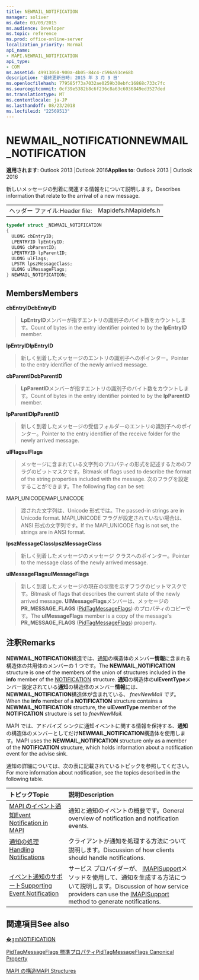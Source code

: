 ```yaml
---
title: NEWMAIL_NOTIFICATION
manager: soliver
ms.date: 03/09/2015
ms.audience: Developer
ms.topic: reference
ms.prod: office-online-server
localization_priority: Normal
api_name:
- MAPI.NEWMAIL_NOTIFICATION
api_type:
- COM
ms.assetid: 49913050-900a-4b05-84c4-c596a93ce68b
description: '最終更新日時: 2015 年 3 月 9 日'
ms.openlocfilehash: 779585f73a7032ae0259b30ebfc16868c733c7fc
ms.sourcegitcommit: 0cf39e5382b8c6f236c8a63c6036849ed3527ded
ms.translationtype: MT
ms.contentlocale: ja-JP
ms.lasthandoff: 08/23/2018
ms.locfileid: "22569513"
---
```

# <a name="newmailnotification"></a><span data-ttu-id="c49ab-103">NEWMAIL_NOTIFICATION</span><span class="sxs-lookup"><span data-stu-id="c49ab-103">NEWMAIL_NOTIFICATION</span></span>

  
  
<span data-ttu-id="c49ab-104">**適用されます**: Outlook 2013 |Outlook 2016</span><span class="sxs-lookup"><span data-stu-id="c49ab-104">**Applies to**: Outlook 2013 | Outlook 2016</span></span> 
  
<span data-ttu-id="c49ab-105">新しいメッセージの到着に関連する情報をについて説明します。</span><span class="sxs-lookup"><span data-stu-id="c49ab-105">Describes information that relate to the arrival of a new message.</span></span> 
  
|||
|:-----|:-----|
|<span data-ttu-id="c49ab-106">ヘッダー ファイル:</span><span class="sxs-lookup"><span data-stu-id="c49ab-106">Header file:</span></span>  <br/> |<span data-ttu-id="c49ab-107">Mapidefs.h</span><span class="sxs-lookup"><span data-stu-id="c49ab-107">Mapidefs.h</span></span>  <br/> |
   
```cpp
typedef struct _NEWMAIL_NOTIFICATION
{
  ULONG cbEntryID;
  LPENTRYID lpEntryID;
  ULONG cbParentID;
  LPENTRYID lpParentID;
  ULONG ulFlags;
  LPSTR lpszMessageClass;
  ULONG ulMessageFlags;
} NEWMAIL_NOTIFICATION;

```

## <a name="members"></a><span data-ttu-id="c49ab-108">Members</span><span class="sxs-lookup"><span data-stu-id="c49ab-108">Members</span></span>

 <span data-ttu-id="c49ab-109">**cbEntryID**</span><span class="sxs-lookup"><span data-stu-id="c49ab-109">**cbEntryID**</span></span>
  
> <span data-ttu-id="c49ab-110">**LpEntryID**メンバーが指すエントリの識別子のバイト数をカウントします。</span><span class="sxs-lookup"><span data-stu-id="c49ab-110">Count of bytes in the entry identifier pointed to by the **lpEntryID** member.</span></span> 
    
 <span data-ttu-id="c49ab-111">**lpEntryID**</span><span class="sxs-lookup"><span data-stu-id="c49ab-111">**lpEntryID**</span></span>
  
> <span data-ttu-id="c49ab-112">新しく到着したメッセージのエントリの識別子へのポインター。</span><span class="sxs-lookup"><span data-stu-id="c49ab-112">Pointer to the entry identifier of the newly arrived message.</span></span>
    
 <span data-ttu-id="c49ab-113">**cbParentID**</span><span class="sxs-lookup"><span data-stu-id="c49ab-113">**cbParentID**</span></span>
  
> <span data-ttu-id="c49ab-114">**LpParentID**メンバーが指すエントリの識別子のバイト数をカウントします。</span><span class="sxs-lookup"><span data-stu-id="c49ab-114">Count of bytes in the entry identifier pointed to by the **lpParentID** member.</span></span> 
    
 <span data-ttu-id="c49ab-115">**lpParentID**</span><span class="sxs-lookup"><span data-stu-id="c49ab-115">**lpParentID**</span></span>
  
> <span data-ttu-id="c49ab-116">新しく到着したメッセージの受信フォルダーのエントリの識別子へのポインター。</span><span class="sxs-lookup"><span data-stu-id="c49ab-116">Pointer to the entry identifier of the receive folder for the newly arrived message.</span></span>
    
 <span data-ttu-id="c49ab-117">**ulFlags**</span><span class="sxs-lookup"><span data-stu-id="c49ab-117">**ulFlags**</span></span>
  
> <span data-ttu-id="c49ab-118">メッセージに含まれている文字列のプロパティの形式を記述するためのフラグのビットマスクです。</span><span class="sxs-lookup"><span data-stu-id="c49ab-118">Bitmask of flags used to describe the format of the string properties included with the message.</span></span> <span data-ttu-id="c49ab-119">次のフラグを設定することができます。</span><span class="sxs-lookup"><span data-stu-id="c49ab-119">The following flag can be set:</span></span>
    
<span data-ttu-id="c49ab-120">MAPI_UNICODE</span><span class="sxs-lookup"><span data-stu-id="c49ab-120">MAPI_UNICODE</span></span> 
  
> <span data-ttu-id="c49ab-121">渡された文字列は、Unicode 形式では。</span><span class="sxs-lookup"><span data-stu-id="c49ab-121">The passed-in strings are in Unicode format.</span></span> <span data-ttu-id="c49ab-122">MAPI_UNICODE フラグが設定されていない場合は、ANSI 形式の文字列です。</span><span class="sxs-lookup"><span data-stu-id="c49ab-122">If the MAPI_UNICODE flag is not set, the strings are in ANSI format.</span></span>
    
 <span data-ttu-id="c49ab-123">**lpszMessageClass**</span><span class="sxs-lookup"><span data-stu-id="c49ab-123">**lpszMessageClass**</span></span>
  
> <span data-ttu-id="c49ab-124">新しく到着したメッセージのメッセージ クラスへのポインター。</span><span class="sxs-lookup"><span data-stu-id="c49ab-124">Pointer to the message class of the newly arrived message.</span></span> 
    
 <span data-ttu-id="c49ab-125">**ulMessageFlags**</span><span class="sxs-lookup"><span data-stu-id="c49ab-125">**ulMessageFlags**</span></span>
  
> <span data-ttu-id="c49ab-126">新しく到着したメッセージの現在の状態を示すフラグのビットマスクです。</span><span class="sxs-lookup"><span data-stu-id="c49ab-126">Bitmask of flags that describes the current state of the newly arrived message.</span></span> <span data-ttu-id="c49ab-127">**UlMessageFlags**メンバーは、メッセージの**PR_MESSAGE_FLAGS** ([PidTagMessageFlags](pidtagmessageflags-canonical-property.md)) のプロパティのコピーです。</span><span class="sxs-lookup"><span data-stu-id="c49ab-127">The **ulMessageFlags** member is a copy of the message's **PR_MESSAGE_FLAGS** ([PidTagMessageFlags](pidtagmessageflags-canonical-property.md)) property.</span></span>
    
## <a name="remarks"></a><span data-ttu-id="c49ab-128">注釈</span><span class="sxs-lookup"><span data-stu-id="c49ab-128">Remarks</span></span>

<span data-ttu-id="c49ab-129">**NEWMAIL_NOTIFICATION**構造では、[通知](notification.md)の構造体のメンバー**情報**に含まれる構造体の共用体のメンバーの 1 つです。</span><span class="sxs-lookup"><span data-stu-id="c49ab-129">The **NEWMAIL_NOTIFICATION** structure is one of the members of the union of structures included in the **info** member of the [NOTIFICATION](notification.md) structure.</span></span> <span data-ttu-id="c49ab-130">**通知**の構造体の**ulEventType**メンバー設定されている**通知**の構造体のメンバー**情報**には、 **NEWMAIL_NOTIFICATION**構造体が含まれている、 _fnevNewMail です_。</span><span class="sxs-lookup"><span data-stu-id="c49ab-130">When the **info** member of a **NOTIFICATION** structure contains a **NEWMAIL_NOTIFICATION** structure, the **ulEventType** member of the **NOTIFICATION** structure is set to  _fnevNewMail._</span></span>
  
<span data-ttu-id="c49ab-131">MAPI では、アドバイズ シンクに通知イベントに関する情報を保持する、**通知**の構造体のメンバーとしてだけ**NEWMAIL_NOTIFICATION**構造体を使用します。</span><span class="sxs-lookup"><span data-stu-id="c49ab-131">MAPI uses the **NEWMAIL_NOTIFICATION** structure only as a member of the **NOTIFICATION** structure, which holds information about a notification event for the advise sink.</span></span> 
  
<span data-ttu-id="c49ab-132">通知の詳細については、次の表に記載されているトピックを参照してください。</span><span class="sxs-lookup"><span data-stu-id="c49ab-132">For more information about notification, see the topics described in the following table.</span></span>
  
|<span data-ttu-id="c49ab-133">**トピック**</span><span class="sxs-lookup"><span data-stu-id="c49ab-133">**Topic**</span></span>|<span data-ttu-id="c49ab-134">**説明**</span><span class="sxs-lookup"><span data-stu-id="c49ab-134">**Description**</span></span>|
|:-----|:-----|
|[<span data-ttu-id="c49ab-135">MAPI のイベント通知</span><span class="sxs-lookup"><span data-stu-id="c49ab-135">Event Notification in MAPI</span></span>](event-notification-in-mapi.md) <br/> |<span data-ttu-id="c49ab-136">通知と通知のイベントの概要です。</span><span class="sxs-lookup"><span data-stu-id="c49ab-136">General overview of notification and notification events.</span></span>  <br/> |
|[<span data-ttu-id="c49ab-137">通知の処理</span><span class="sxs-lookup"><span data-stu-id="c49ab-137">Handling Notifications</span></span>](handling-notifications.md) <br/> |<span data-ttu-id="c49ab-138">クライアントが通知を処理する方法について説明します。</span><span class="sxs-lookup"><span data-stu-id="c49ab-138">Discussion of how clients should handle notifications.</span></span>  <br/> |
|[<span data-ttu-id="c49ab-139">イベント通知のサポート</span><span class="sxs-lookup"><span data-stu-id="c49ab-139">Supporting Event Notification</span></span>](supporting-event-notification.md) <br/> |<span data-ttu-id="c49ab-140">サービス プロバイダーが、 [IMAPISupport](imapisupportiunknown.md)メソッドを使用して、通知を生成する方法について説明します。</span><span class="sxs-lookup"><span data-stu-id="c49ab-140">Discussion of how service providers can use the [IMAPISupport](imapisupportiunknown.md) method to generate notifications.</span></span>  <br/> |
   
## <a name="see-also"></a><span data-ttu-id="c49ab-141">関連項目</span><span class="sxs-lookup"><span data-stu-id="c49ab-141">See also</span></span>



[<span data-ttu-id="c49ab-142">�ʒm</span><span class="sxs-lookup"><span data-stu-id="c49ab-142">NOTIFICATION</span></span>](notification.md)
  
[<span data-ttu-id="c49ab-143">PidTagMessageFlags 標準プロパティ</span><span class="sxs-lookup"><span data-stu-id="c49ab-143">PidTagMessageFlags Canonical Property</span></span>](pidtagmessageflags-canonical-property.md)


[<span data-ttu-id="c49ab-144">MAPI の構造</span><span class="sxs-lookup"><span data-stu-id="c49ab-144">MAPI Structures</span></span>](mapi-structures.md)

